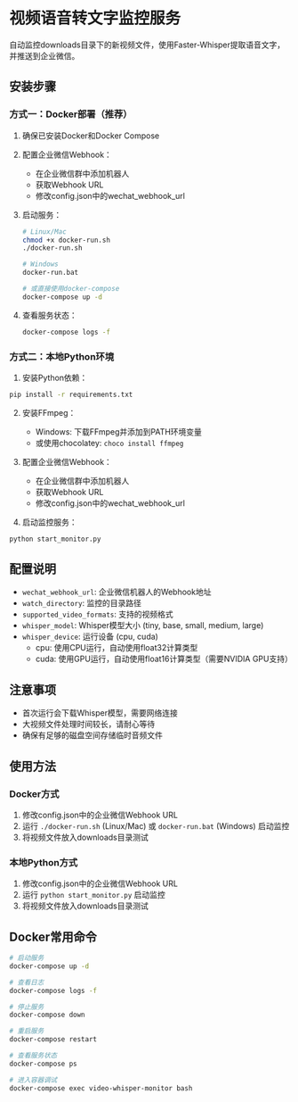 # 视频语音转文字监控服务

自动监控downloads目录下的新视频文件，使用Faster-Whisper提取语音文字，并推送到企业微信。

## 安装步骤

### 方式一：Docker部署（推荐）

1. 确保已安装Docker和Docker Compose

2. 配置企业微信Webhook：
   - 在企业微信群中添加机器人
   - 获取Webhook URL
   - 修改config.json中的wechat_webhook_url

3. 启动服务：
   ```bash
   # Linux/Mac
   chmod +x docker-run.sh
   ./docker-run.sh
   
   # Windows
   docker-run.bat
   
   # 或直接使用docker-compose
   docker-compose up -d
   ```

4. 查看服务状态：
   ```bash
   docker-compose logs -f
   ```

### 方式二：本地Python环境

1. 安装Python依赖：
```bash
pip install -r requirements.txt
```

2. 安装FFmpeg：
   - Windows: 下载FFmpeg并添加到PATH环境变量
   - 或使用chocolatey: `choco install ffmpeg`

3. 配置企业微信Webhook：
   - 在企业微信群中添加机器人
   - 获取Webhook URL
   - 修改config.json中的wechat_webhook_url

4. 启动监控服务：
```bash
python start_monitor.py
```

## 配置说明

- `wechat_webhook_url`: 企业微信机器人的Webhook地址
- `watch_directory`: 监控的目录路径
- `supported_video_formats`: 支持的视频格式
- `whisper_model`: Whisper模型大小 (tiny, base, small, medium, large)
- `whisper_device`: 运行设备 (cpu, cuda)
  - cpu: 使用CPU运行，自动使用float32计算类型
  - cuda: 使用GPU运行，自动使用float16计算类型（需要NVIDIA GPU支持）

## 注意事项

- 首次运行会下载Whisper模型，需要网络连接
- 大视频文件处理时间较长，请耐心等待
- 确保有足够的磁盘空间存储临时音频文件

## 使用方法

### Docker方式
1. 修改config.json中的企业微信Webhook URL
2. 运行 `./docker-run.sh` (Linux/Mac) 或 `docker-run.bat` (Windows) 启动监控
3. 将视频文件放入downloads目录测试

### 本地Python方式
1. 修改config.json中的企业微信Webhook URL
2. 运行 `python start_monitor.py` 启动监控
3. 将视频文件放入downloads目录测试

## Docker常用命令

```bash
# 启动服务
docker-compose up -d

# 查看日志
docker-compose logs -f

# 停止服务
docker-compose down

# 重启服务
docker-compose restart

# 查看服务状态
docker-compose ps

# 进入容器调试
docker-compose exec video-whisper-monitor bash
```